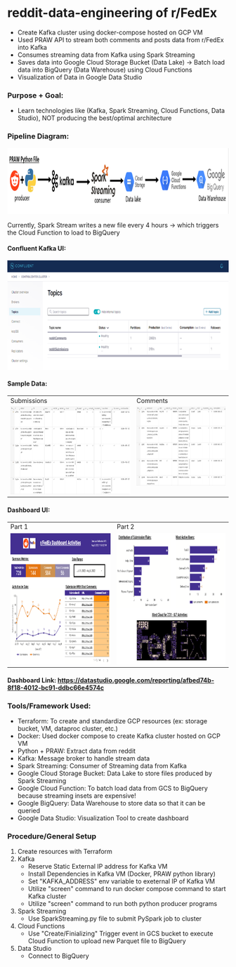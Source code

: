 # reddit-data-engineering of r/FedEx

- Create Kafka cluster using docker-compose hosted on GCP VM
- Used PRAW API to stream both comments and posts data from r/FedEx into Kafka
- Consumes streaming data from Kafka using Spark Streaming
- Saves data into Google Cloud Storage Bucket (Data Lake) -> Batch load data into BigQuery (Data Warehouse) using Cloud Functions
- Visualization of Data in Google Data Studio

### Purpose + Goal:
- Learn technologies like (Kafka, Spark Streaming, Cloud Functions, Data Studio), NOT producing the best/optimal architecture

### Pipeline Diagram:
<p align="center"> <img src=https://github.com/jsantoso2/reddit-data-engineering/blob/main/images/pipeline_diagram.png height="150"></p>
Currently, Spark Stream writes a new file every 4 hours -> which triggers the Cloud Function to load to BigQuery 

#### Confluent Kafka UI:
<p align="left"> <img src=https://github.com/jsantoso2/reddit-data-engineering/blob/main/images/kafka_topics.png height="250"></p>

#### Sample Data:
<table>
  <tr>
    <td>Submissions</td>
    <td>Comments</td>
  </tr>
  <tr>
    <td valign="top"><img src=https://github.com/jsantoso2/reddit-data-engineering/blob/main/images/submissions_data.png height="200"></td>
    <td valign="top"><img src=https://github.com/jsantoso2/reddit-data-engineering/blob/main/images/comments_data.png height="180"></td>
  </tr>
</table>
<p align="left"> </p>

#### Dashboard UI:
<table>
  <tr>
    <td>Part 1</td>
    <td>Part 2</td>
  </tr>
  <tr>
    <td valign="top"><img src=https://github.com/jsantoso2/reddit-data-engineering/blob/main/images/dashboard_1.png height="300"></td>
    <td valign="top"><img src=https://github.com/jsantoso2/reddit-data-engineering/blob/main/images/dashboard_2.png height="300"></td>
  </tr>
</table>

#### Dashboard Link: https://datastudio.google.com/reporting/afbed74b-8f18-4012-bc91-ddbc66e4574c

### Tools/Framework Used:
- Terraform: To create and standardize GCP resources (ex: storage bucket, VM, dataproc cluster, etc.)
- Docker: Used docker compose to create Kafka cluster hosted on GCP VM
- Python + PRAW: Extract data from reddit
- Kafka: Message broker to handle stream data
- Spark Streaming: Consumer of Streaming data from Kafka
- Google Cloud Storage Bucket: Data Lake to store files produced by Spark Streaming
- Google Cloud Function: To batch load data from GCS to BigQuery because streaming insets are expensive!
- Google BigQuery: Data Warehouse to store data so that it can be queried
- Google Data Studio: Visualization Tool to create dashboard

### Procedure/General Setup
1. Create resources with Terraform
2. Kafka
    - Reserve Static External IP address for Kafka VM
    - Install Dependencies in Kafka VM (Docker, PRAW python library)
    - Set "KAFKA_ADDRESS" env variable to exeternal IP of Kafka VM
    - Utilize "screen" command to run docker compose command to start Kafka cluster
    - Utilize "screen" command to run both python producer programs
3. Spark Streaming
    - Use SparkStreaming.py file to submit PySpark job to cluster
4. Cloud Functions
    - Use "Create/Finializing" Trigger event in GCS bucket to execute Cloud Function to upload new Parquet file to BigQuery
5. Data Studio
    - Connect to BigQuery

